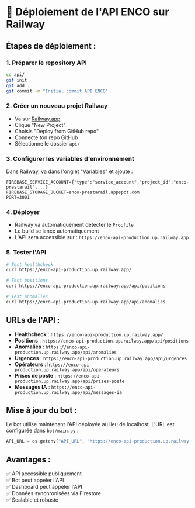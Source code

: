 # 🚀 Déploiement de l'API ENCO sur Railway

## **Étapes de déploiement :**

### 1. **Préparer le repository API**
```bash
cd api/
git init
git add .
git commit -m "Initial commit API ENCO"
```

### 2. **Créer un nouveau projet Railway**
- Va sur [Railway.app](https://railway.app)
- Clique "New Project"
- Choisis "Deploy from GitHub repo"
- Connecte ton repo GitHub
- Sélectionne le dossier `api/`

### 3. **Configurer les variables d'environnement**
Dans Railway, va dans l'onglet "Variables" et ajoute :

```env
FIREBASE_SERVICE_ACCOUNT={"type":"service_account","project_id":"enco-prestarail",...}
FIREBASE_STORAGE_BUCKET=enco-prestarail.appspot.com
PORT=3001
```

### 4. **Déployer**
- Railway va automatiquement détecter le `Procfile`
- Le build se lance automatiquement
- L'API sera accessible sur : `https://enco-api-production.up.railway.app`

### 5. **Tester l'API**
```bash
# Test healthcheck
curl https://enco-api-production.up.railway.app/

# Test positions
curl https://enco-api-production.up.railway.app/api/positions

# Test anomalies
curl https://enco-api-production.up.railway.app/api/anomalies
```

## **URLs de l'API :**

- **Healthcheck** : `https://enco-api-production.up.railway.app/`
- **Positions** : `https://enco-api-production.up.railway.app/api/positions`
- **Anomalies** : `https://enco-api-production.up.railway.app/api/anomalies`
- **Urgences** : `https://enco-api-production.up.railway.app/api/urgences`
- **Opérateurs** : `https://enco-api-production.up.railway.app/api/operateurs`
- **Prises de poste** : `https://enco-api-production.up.railway.app/api/prises-poste`
- **Messages IA** : `https://enco-api-production.up.railway.app/api/messages-ia`

## **Mise à jour du bot :**
Le bot utilise maintenant l'API déployée au lieu de localhost. L'URL est configurée dans `bot/main.py` :

```python
API_URL = os.getenv("API_URL", "https://enco-api-production.up.railway.app")
```

## **Avantages :**
✅ API accessible publiquement  
✅ Bot peut appeler l'API  
✅ Dashboard peut appeler l'API  
✅ Données synchronisées via Firestore  
✅ Scalable et robuste 